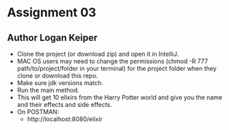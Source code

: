 # Assignment 03 
## Author Logan Keiper
- Clone the project (or download zip) and open it in IntelliJ.
- MAC OS users may need to change the permissions (chmod -R 777 path/to/project/folder in your terminal) for the project folder when they clone or download this repo.
- Make sure jdk versions match.
- Run the main method.
- This will get 10 elixirs from the Harry Potter world and give you the name and their effects and side effects.
- On POSTMAN:
  * http://localhost:8080/elixir
